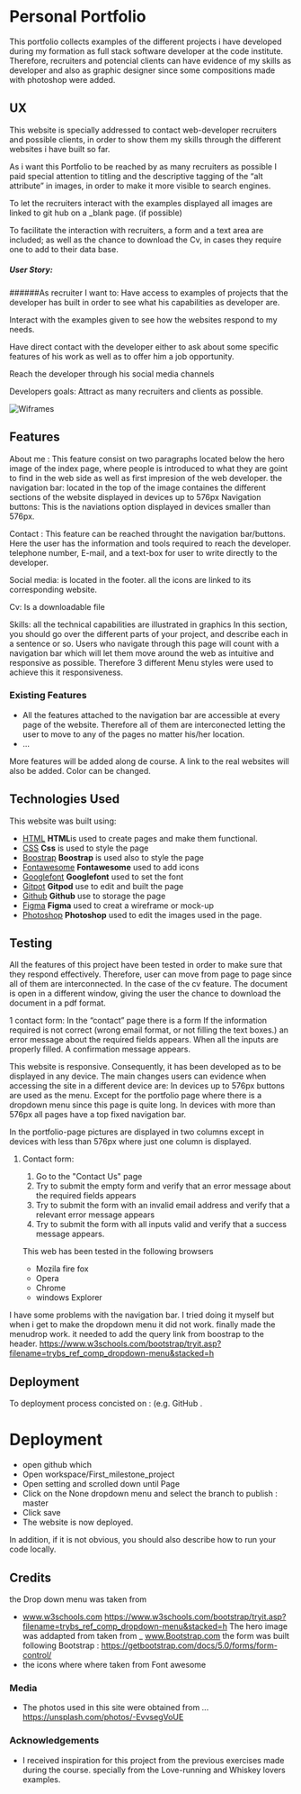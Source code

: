 

# Personal Portfolio

This portfolio collects examples of the different projects i have developed during my formation as full stack software developer at the code institute. 
Therefore, recruiters and potencial clients can have evidence of my skills as developer and also as graphic designer since some compositions made with photoshop were added. 


 
## UX
This website is specially addressed to contact  web-developer recruiters and possible clients, in order to show them my skills through the different websites i have built so far. 
 

As i want this Portfolio to be reached by as many recruiters as possible I paid special attention to titling  and  the descriptive tagging of the “alt attribute” in images, in order to make it more visible to search engines. 

To let the recruiters interact with the examples displayed all images are linked to git hub on a _blank page. (if possible)

To facilitate the interaction with recruiters, a form and a text area are included; as well as the chance to download the Cv, in cases they require one to add to their data base. 



##### User Story: 
######As recruiter I want to:
Have access to examples of projects that the developer has built in order to see what his capabilities as developer are.

 Interact with the examples given to see how the websites respond to my needs. 

Have direct contact with the developer either to ask about some specific features of his work as well as to offer him a job opportunity. 

Reach the developer through his social media channels


Developers goals: 
Attract  as many  recruiters and clients as possible.


![Wiframes](/assets/images/wireframes.jpg)


## Features
About me : This feature consist on two paragraphs located below the hero image of the index page, where people is introduced to what they are goint to find in the web side as well as first impresion of the web developer.
the navigation bar:  located in the top of the image containes the different sections of the website displayed in devices up to 576px
 Navigation buttons:  This is the naviations option displayed in devices smaller than 576px.
        
Contact : This feature can be reached throught the navigation bar/buttons. Here the user  has the information and tools required to reach the developer. telephone number, E-mail, and a text-box for user to write directly to the developer.

Social media: is located in the footer. all the icons are  linked  to its corresponding website.

Cv: Is a downloadable file

Skills: all the technical capabilities are illustrated in graphics
In this section, you should go over the different parts of your project, and describe each in a sentence or so.
 Users who navigate through this page will count with a navigation bar  which will let them move around the web as intuitive and responsive as possible. Therefore 3 different Menu styles were used to achieve this it responsiveness. 

### Existing Features
- All the features attached to the navigation bar are accessible at every page of the website. Therefore all of them are interconected letting the user to move to any of the pages no matter his/her location. 
- ...

More features will be added  along  de course. 
A link to the real websites will also be added. 
Color can be changed. 




## Technologies Used
This website was built using:
- [HTML](https://html.com) **HTML**is used to create pages and make them functional.
- [CSS](https://css3.com) **Css** is used to style the page
- [Boostrap](https://Boostrap.com) **Boostrap** is used also to style the page
- [Fontawesome](https://fontawesome.com/) **Fontawesome** used to add icons
- [Googlefont](https://fonts.google.com/) **Googlefont** used to set the font
- [Gitpot](http://gitpod.io/) **Gitpod** use to edit and built the page
- [Github](http://github.com/) **Github** use to storage the page 
- [Figma](http://figma.com/) **Figma** used to creat a wireframe or mock-up 
- [Photoshop](http://photoshop.com/) **Photoshop** used to edit the images used in the page. 



## Testing
 All the features of this project have been tested  in order to make sure that  they respond effectively. Therefore, user can move from page to page since all of them are interconnected. 
In the case of the cv feature. The document is open in a different window, giving the user the chance to download the document in a pdf format. 

1 contact form:
In the  “contact” page there is a form
If the information required is not correct (wrong email format, or not filling the text boxes.) an error message about the required fields appears. 
 When all the inputs are properly filled. A confirmation message appears. 

This website is responsive. Consequently, it has been developed as to  be displayed in any device. 
The main changes users can evidence when accessing the site in a different device are:
In devices up to 576px buttons are used as the menu. Except for the portfolio page where there is a dropdown menu since this page is quite long. 
In devices with more than 576px  all pages have a top fixed navigation bar. 

In the portfolio-page pictures are displayed in two columns except in devices with less than 576px where just one column is displayed. 

1. Contact form:
    1. Go to the "Contact Us" page
    2. Try to submit the empty form and verify that an error message about the required fields appears
    3. Try to submit the form with an invalid email address and verify that a relevant error message appears
    4. Try to submit the form with all inputs valid and verify that a success message appears.


    This web has been tested in the following browsers
    - Mozila fire fox
    - Opera
    - Chrome 
    - windows Explorer


I have some problems with the navigation bar. I  tried doing it myself but when i get  to make the dropdown menu it did not work. finally made the menudrop work. it needed to  add the query link from boostrap to the header.
  https://www.w3schools.com/bootstrap/tryit.asp?filename=trybs_ref_comp_dropdown-menu&stacked=h
  



## Deployment

To deployment process concisted on : (e.g. GitHub .




# Deployment
- open github which 
- Open workspace/First_milestone_project
- Open setting and scrolled down until Page
- Click on the None dropdown menu and select the branch to publish : master
- Click save
- The website is now deployed.

In addition, if it is not obvious, you should also describe how to run your code locally.


## Credits
the Drop down menu was taken from 
- www.w3schools.com
https://www.w3schools.com/bootstrap/tryit.asp?filename=trybs_ref_comp_dropdown-menu&stacked=h
The hero image was addapted from taken from
_ www.Bootstrap.com
the form was built following Bootstrap :
https://getbootstrap.com/docs/5.0/forms/form-control/
- the icons where where taken from Font awesome

### Media
- The photos used in this site were obtained from ...
https://unsplash.com/photos/-EvvsegVoUE

### Acknowledgements

- I received inspiration for this project from the previous exercises made during the course. specially from the Love-running and Whiskey lovers examples. 




  




